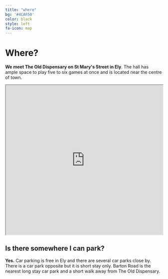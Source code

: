 ```yaml
---
title: "where"
bg: '#4CAF50'
color: black
style: left
fa-icon: map
---
```


# Where?

**We meet The Old Dispensary on St Mary's Street in Ely**. The hall has ample space to play five to six games at once and is located near the centre of town.   

<iframe src="https://www.google.com/maps/d/embed?mid=zTOQdXyo_nmc.kgk83UxqymxE" align="center" width="100%" height="480px"></iframe><br>

## Is there somewhere I can park?

**Yes.** Car parking is free in Ely and there are several car parks close by. There is a car park opposite but it is short stay only. Barton Road is the nearest long stay car park and a short walk away from The Old Dispensary.
